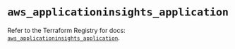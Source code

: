 # `aws_applicationinsights_application`

Refer to the Terraform Registry for docs: [`aws_applicationinsights_application`](https://registry.terraform.io/providers/hashicorp/aws/5.40.0/docs/resources/applicationinsights_application).
